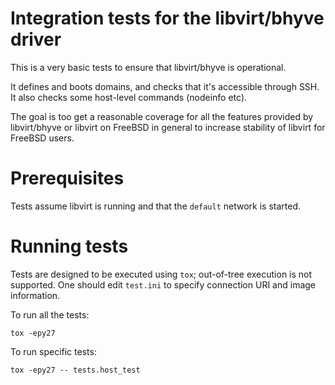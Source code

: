 # Integration tests for the libvirt/bhyve driver

This is a very basic tests to ensure that libvirt/bhyve is operational.

It defines and boots domains, and checks that it's accessible through SSH.
It also checks some host-level commands (nodeinfo etc).

The goal is too get a reasonable coverage for all the features provided
by libvirt/bhyve or libvirt on FreeBSD in general to increase stability of libvirt
for FreeBSD users.

# Prerequisites

Tests assume libvirt is running and that the `default` network is started.

# Running tests

Tests are designed to be executed using `tox`; out-of-tree execution is not supported.
One should edit `test.ini` to specify connection URI and image information.

To run all the tests:

```tox -epy27```

To run specific tests:

```tox -epy27 -- tests.host_test```
